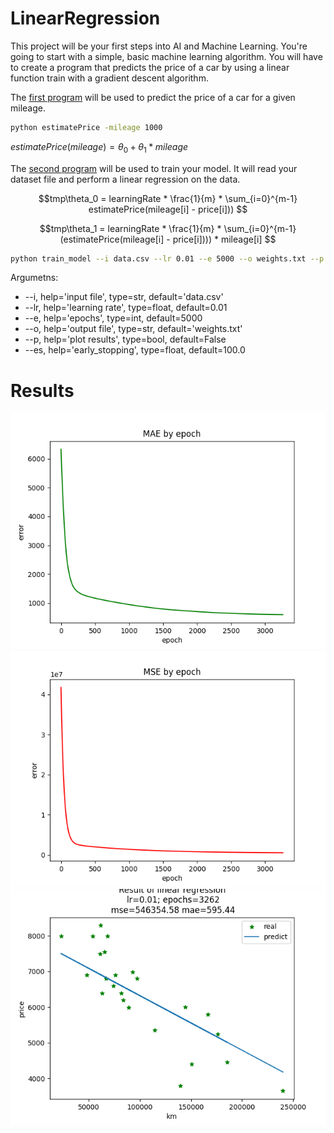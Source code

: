 # LinearRegression

This project will be your first steps into AI and Machine Learning. You're going to start with a simple, basic machine learning algorithm. You will have to create a program that predicts the price of a car by using a linear function train with a gradient descent algorithm.

The [first program](https://github.com/alfir-v10/LinearRegression/blob/main/train_model.py) will be used to predict the price of a car for a given mileage.

```bash
python estimatePrice -mileage 1000
```

$estimatePrice(mileage) = \theta_0 + \theta_1 * mileage$

The [second program](https://github.com/alfir-v10/LinearRegression/blob/main/estimatePrice.py) will be used to train your model. It will read your dataset file
and perform a linear regression on the data.

$$tmp\theta_0 = learningRate * \frac{1}{m} * \sum_{i=0}^{m-1} estimatePrice(mileage[i] - price[i])) $$

$$tmp\theta_1 = learningRate * \frac{1}{m} * \sum_{i=0}^{m-1} (estimatePrice(mileage[i] - price[i]))) * mileage[i] $$


```bash
python train_model --i data.csv --lr 0.01 --e 5000 --o weights.txt --p False --es 100.0
```
Argumetns:

* --i, help='input file', type=str, default='data.csv'
* --lr, help='learning rate', type=float, default=0.01
* --e, help='epochs', type=int, default=5000
* --o, help='output file', type=str, default='weights.txt'
* --p, help='plot results', type=bool, default=False
* --es, help='early_stopping', type=float, default=100.0

# Results
![](https://github.com/alfir-v10/LinearRegression/blob/main/mae.png)
![](https://github.com/alfir-v10/LinearRegression/blob/main/mse.png)
![](https://github.com/alfir-v10/LinearRegression/blob/main/result.png)
